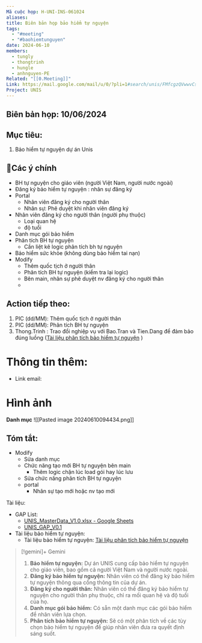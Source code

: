 ```yaml
---
Mã cuộc họp: H-UNI-INS-061024
aliases: 
title: Biên bản họp bảo hiểm tự nguyện
tags:
  - "#meeting"
  - "#baohiemtunguyen"
date: 2024-06-10
members:
  - tungly
  - thongtrinh
  - hungle
  - anhnguyen-PE
Related: "[[0.Meeting]]"
Link: https://mail.google.com/mail/u/0/?pli=1#search/unis/FMfcgzQVwwvCspkcmHrCZQLXLjKhBHJB
Project: UNIS
---
```


## Biên bản họp: 10/06/2024

## Mục tiêu:
1. Bảo hiểm tự nguyện dự án Unis

## 📝Các ý chính
- BH tự nguyện cho giáo viên (người Việt Nam, người nước ngoài)
- Đăng ký bảo hiểm tự nguyện : nhân sự đăng ký
- Portal
	- Nhân viên đăng ký cho người thân
	- Nhân sự: Phê duyệt khi nhân viên đăng ký
- Nhân viên đăng ký cho người thân (người phụ thuộc)
	- Loại quan hệ
	- độ tuổi
- Danh mục gói bảo hiểm
- Phân tích BH tự nguyện 
	- Cần liệt kê logic phân tích bh tự nguyện
- Bảo hiểm sức khỏe (không dùng bảo hiểm tai nạn)
- Modify
	- Thêm quốc tịch ở người thân
	- Phân tích BH tự nguyện (kiểm tra lại logic)
	- Bên main, nhân sự phê duyệt nv đăng ký cho người thân
	- 


## Action tiếp theo:
 1. PIC (dd/MM):  Thêm quốc tịch ở người thân
 2. PIC (dd/MM): Phân tích BH tự nguyện
 3. Thong.Trinh : Trao đổi nghiệp vụ với Bao.Tran và Tien.Dang để đảm bảo đúng luồng ([Tài liệu phân tích bảo hiểm tự nguyện](Tài%20liệu%20phân%20tích%20bảo%20hiểm%20tự%20nguyện.md)  )


# Thông tin thêm:
- Link email: 
# Hình ảnh
**Danh mục**
![[Pasted image 20240610094434.png]]
## Tóm tắt:
- Modify
	- Sửa danh mục
	- Chức năng tạo mới BH tự nguyện bên main 
		- Thêm logic chặn lúc load gói hay lúc lưu
	- Sửa chức năng phân tích BH tự nguyện
	- portal
		- Nhân sự tạo mới hoặc nv tạo mới


Tài liệu:
- GAP List:
	- [UNIS_MasterData_V1.0.xlsx - Google Sheets](https://docs.google.com/spreadsheets/d/1ZxtOGsVY0QVFFWWNvrfyw2RNwv0cw9mv/edit#gid=908988352)
	- [UNIS_GAP_V0.1](https://docs.google.com/spreadsheets/d/1gLbDpQdJBebJctFCrh_PVHt_YjRLgqOM/edit#gid=912420984)
- Tài liệu bảo hiểm tự nguyện:
	- Tài liệu bảo hiểm tự nguyện: [Tài liệu phân tích bảo hiểm tự nguyện](Tài%20liệu%20phân%20tích%20bảo%20hiểm%20tự%20nguyện.md)  



>[!gemini]+ Gemini
>1. **Bảo hiểm tự nguyện:** Dự án UNIS cung cấp bảo hiểm tự nguyện cho giáo viên, bao gồm cả người Việt Nam và người nước ngoài.
> 2. **Đăng ký bảo hiểm tự nguyện:** Nhân viên có thể đăng ký bảo hiểm tự nguyện thông qua cổng thông tin của dự án.
> 3. **Đăng ký cho người thân:** Nhân viên có thể đăng ký bảo hiểm tự nguyện cho người thân phụ thuộc, chỉ ra mối quan hệ và độ tuổi của họ.
> 4. **Danh mục gói bảo hiểm:** Có sẵn một danh mục các gói bảo hiểm để nhân viên lựa chọn.
> 5. **Phân tích bảo hiểm tự nguyện:** Sẽ có một phân tích về các tùy chọn bảo hiểm tự nguyện để giúp nhân viên đưa ra quyết định sáng suốt.
 